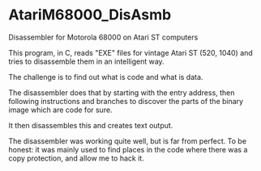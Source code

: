 # AtariM68000_DisAsmb
Disassembler for Motorola 68000 on Atari ST computers

This program, in C, reads "EXE" files for vintage Atari ST (520, 1040) and tries to disassemble them
in an intelligent way.

The challenge is to find out what is code and what is data. 

The disassembler does that by starting with the entry address, then following instructions and branches
to discover the parts of the binary image which are code for sure.

It then disassembles this and creates text output.

The disassembler was working quite well, but is far from perfect.
To be honest: it was mainly used to find places in the code where there was a copy protection, and allow me
to hack it.
